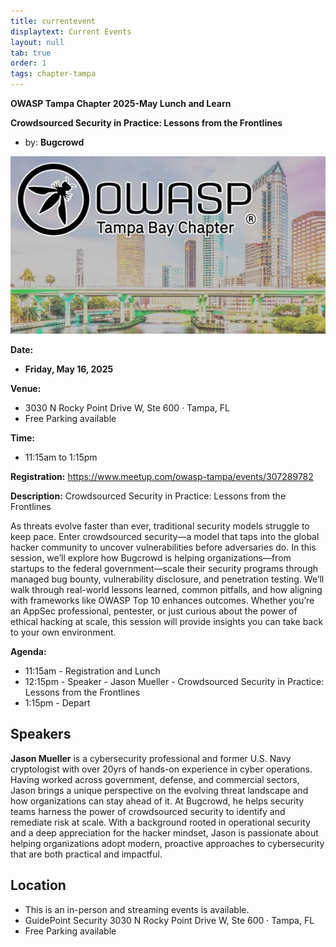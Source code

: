 ```yaml
---
title: currentevent
displaytext: Current Events
layout: null
tab: true
order: 1
tags: chapter-tampa
---
```


**OWASP Tampa Chapter 2025-May Lunch and Learn** 

**Crowdsourced Security in Practice: Lessons from the Frontlines**

* by: **Bugcrowd**


![OWASP TAMPA](assets/images/owaspTampa.jpeg)

**Date:**
  - **Friday, May 16, 2025**

**Venue:**
  * 3030 N Rocky Point Drive W, Ste 600 · Tampa, FL
  * Free Parking available

**Time:**
  * 11:15am to 1:15pm

**Registration:**
https://www.meetup.com/owasp-tampa/events/307289782

**Description:** 
Crowdsourced Security in Practice: Lessons from the Frontlines

As threats evolve faster than ever, traditional security models struggle to keep pace. Enter crowdsourced security—a model that taps into the global hacker community to uncover vulnerabilities before adversaries do. In this session, we’ll explore how Bugcrowd is helping organizations—from startups to the federal government—scale their security programs through managed bug bounty, vulnerability disclosure, and penetration testing. We’ll walk through real-world lessons learned, common pitfalls, and how aligning with frameworks like OWASP Top 10 enhances outcomes. Whether you’re an AppSec professional, pentester, or just curious about the power of ethical hacking at scale, this session will provide insights you can take back to your own environment.

**Agenda:**
* 11:15am - Registration and Lunch
* 12:15pm - Speaker - Jason Mueller - Crowdsourced Security in Practice: Lessons from the Frontlines
* 1:15pm - Depart

## Speakers
**Jason Mueller** is a cybersecurity professional and former U.S. Navy cryptologist with over 20yrs of hands-on experience in cyber operations. Having worked across government, defense, and commercial sectors, Jason brings a unique perspective on the evolving threat landscape and how organizations can stay ahead of it. At Bugcrowd, he helps security teams harness the power of crowdsourced security to identify and remediate risk at scale. With a background rooted in operational security and a deep appreciation for the hacker mindset, Jason is passionate about helping organizations adopt modern, proactive approaches to cybersecurity that are both practical and impactful.


## Location
* This is an in-person and streaming events is available.
* GuidePoint Security 3030 N Rocky Point Drive W, Ste 600 · Tampa, FL
* Free Parking available
